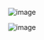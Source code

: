 ![image](https://github.com/ankit-royal/github-profile-info/assets/151389101/1b368219-17c9-4d06-81fd-9d6762477bf7)

![image](https://github.com/ankit-royal/github-profile-info/assets/151389101/1df5b92f-798f-408f-8318-72f73f495a51)
